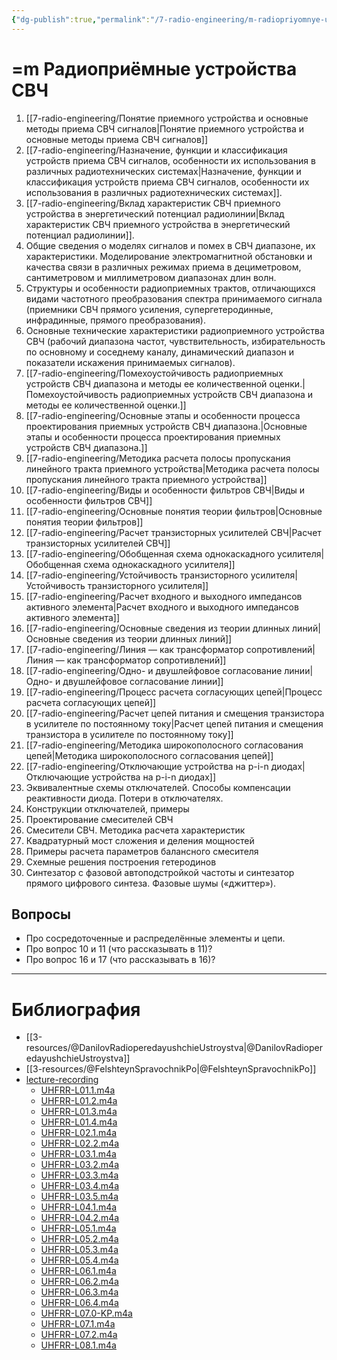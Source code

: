 ```yaml
---
{"dg-publish":true,"permalink":"/7-radio-engineering/m-radiopriyomnye-ustrojstva-sv-ch/","title":"=m Радиоприёмные устройства СВЧ"}
---
```



# =m Радиоприёмные устройства СВЧ

1. [[7-radio-engineering/Понятие приемного устройства и основные методы приема СВЧ сигналов\|Понятие приемного устройства и основные методы приема СВЧ сигналов]]
2. [[7-radio-engineering/Назначение, функции и классификация устройств приема СВЧ сигналов, особенности их использования в различных радиотехнических системах\|Назначение, функции и классификация устройств приема СВЧ сигналов, особенности их использования в различных радиотехнических системах]].
3. [[7-radio-engineering/Вклад характеристик СВЧ приемного устройства в энергетический потенциал радиолинии\|Вклад характеристик СВЧ приемного устройства в энергетический потенциал радиолинии]].
4. Общие сведения о моделях сигналов и помех в СВЧ диапазоне, их характеристики. Моделирование электромагнитной обстановки и качества связи в различных режимах приема в дециметровом, сантиметровом и миллиметровом диапазонах длин волн.
5. Структуры и особенности радиоприемных трактов, отличающихся видами частотного преобразования спектра принимаемого сигнала (приемники СВЧ прямого усиления, супергетеродинные, инфрадинные, прямого преобразования).
6. Основные технические характеристики радиоприемного устройства СВЧ (рабочий диапазона частот, чувствительность, избирательность по основному и соседнему каналу, динамический диапазон и показатели искажения принимаемых сигналов).
7. [[7-radio-engineering/Помехоустойчивость радиоприемных устройств СВЧ диапазона и методы ее количественной оценки.\|Помехоустойчивость радиоприемных устройств СВЧ диапазона и методы ее количественной оценки.]]
8. [[7-radio-engineering/Основные этапы и особенности процесса проектирования приемных устройств СВЧ диапазона.\|Основные этапы и особенности процесса проектирования приемных устройств СВЧ диапазона.]]
9. [[7-radio-engineering/Методика расчета полосы пропускания линейного тракта приемного устройства\|Методика расчета полосы пропускания линейного тракта приемного устройства]]
10. [[7-radio-engineering/Виды и особенности фильтров СВЧ\|Виды и особенности фильтров СВЧ]]
11. [[7-radio-engineering/Основные понятия теории фильтров\|Основные понятия теории фильтров]]
12. [[7-radio-engineering/Расчет транзисторных усилителей СВЧ\|Расчет транзисторных усилителей СВЧ]]
13. [[7-radio-engineering/Обобщенная схема однокаскадного усилителя\|Обобщенная схема однокаскадного усилителя]]
14. [[7-radio-engineering/Устойчивость транзисторного усилителя\|Устойчивость транзисторного усилителя]]
15. [[7-radio-engineering/Расчет входного и выходного импедансов активного элемента\|Расчет входного и выходного импедансов активного элемента]]
16. [[7-radio-engineering/Основные сведения из теории длинных линий\|Основные сведения из теории длинных линий]]
17. [[7-radio-engineering/Линия — как трансформатор сопротивлений\|Линия — как трансформатор сопротивлений]]
18. [[7-radio-engineering/Одно- и двушлейфовое согласование линии\|Одно- и двушлейфовое согласование линии]]
19. [[7-radio-engineering/Процесс расчета согласующих цепей\|Процесс расчета согласующих цепей]] 
20. [[7-radio-engineering/Расчет цепей питания и смещения транзистора в усилителе по постоянному току\|Расчет цепей питания и смещения транзистора в усилителе по постоянному току]]
21. [[7-radio-engineering/Методика широкополосного согласования цепей\|Методика широкополосного согласования цепей]]
22. [[7-radio-engineering/Отключающие устройства на p-i-n диодах\|Отключающие устройства на p-i-n диодах]]
23. Эквивалентные схемы отключателей. Способы компенсации реактивности диода. Потери в отключателях.
24. Конструкции отключателей, примеры
25. Проектирование смесителей СВЧ
26. Смесители СВЧ. Методика расчета характеристик
27. Квадратурный мост сложения и деления мощностей
28. Примеры расчета параметров балансного смесителя
29. Схемные решения построения гетеродинов
30. Синтезатор с фазовой автоподстройкой частоты и синтезатор прямого цифрового синтеза. Фазовые шумы («джиттер»).

## Вопросы

- Про сосредоточенные и распределённые элементы и цепи.
- Про вопрос 10 и 11 (что рассказывать в 11)?
- Про вопрос 16 и 17 (что рассказывать в 16)?

---

# Библиография

- [[3-resources/@DanilovRadioperedayushchieUstroystva\|@DanilovRadioperedayushchieUstroystva]]
- [[3-resources/@FelshteynSpravochnikPo\|@FelshteynSpravochnikPo]]
- [lecture-recording](file:///C:%5CUsers%5CMojo%5CiCloudDrive%5C_university%5CDanilov%5Clecture-recording)
	- [UHFRR-L01.1.m4a](file:///C:%5CUsers%5CMojo%5CiCloudDrive%5C_university%5CDanilov%5Clecture-recording%5CUHFRR-L01.1.m4a)
	- [UHFRR-L01.2.m4a](file:///C:%5CUsers%5CMojo%5CiCloudDrive%5C_university%5CDanilov%5Clecture-recording%5CUHFRR-L01.2.m4a)
	- [UHFRR-L01.3.m4a](file:///C:%5CUsers%5CMojo%5CiCloudDrive%5C_university%5CDanilov%5Clecture-recording%5CUHFRR-L01.3.m4a)
	- [UHFRR-L01.4.m4a](file:///C:%5CUsers%5CMojo%5CiCloudDrive%5C_university%5CDanilov%5Clecture-recording%5CUHFRR-L01.4.m4a)
	- [UHFRR-L02.1.m4a](file:///C:%5CUsers%5CMojo%5CiCloudDrive%5C_university%5CDanilov%5Clecture-recording%5CUHFRR-L02.1.m4a)
	- [UHFRR-L02.2.m4a](file:///C:%5CUsers%5CMojo%5CiCloudDrive%5C_university%5CDanilov%5Clecture-recording%5CUHFRR-L02.2.m4a)
	- [UHFRR-L03.1.m4a](file:///C:%5CUsers%5CMojo%5CiCloudDrive%5C_university%5CDanilov%5Clecture-recording%5CUHFRR-L03.1.m4a)
	- [UHFRR-L03.2.m4a](file:///C:%5CUsers%5CMojo%5CiCloudDrive%5C_university%5CDanilov%5Clecture-recording%5CUHFRR-L03.2.m4a)
	- [UHFRR-L03.3.m4a](file:///C:%5CUsers%5CMojo%5CiCloudDrive%5C_university%5CDanilov%5Clecture-recording%5CUHFRR-L03.3.m4a)
	- [UHFRR-L03.4.m4a](file:///C:%5CUsers%5CMojo%5CiCloudDrive%5C_university%5CDanilov%5Clecture-recording%5CUHFRR-L03.4.m4a)
	- [UHFRR-L03.5.m4a](file:///C:%5CUsers%5CMojo%5CiCloudDrive%5C_university%5CDanilov%5Clecture-recording%5CUHFRR-L03.5.m4a)
	- [UHFRR-L04.1.m4a](file:///C:%5CUsers%5CMojo%5CiCloudDrive%5C_university%5CDanilov%5Clecture-recording%5CUHFRR-L04.1.m4a)
	- [UHFRR-L04.2.m4a](file:///C:%5CUsers%5CMojo%5CiCloudDrive%5C_university%5CDanilov%5Clecture-recording%5CUHFRR-L04.2.m4a)
	- [UHFRR-L05.1.m4a](file:///C:%5CUsers%5CMojo%5CiCloudDrive%5C_university%5CDanilov%5Clecture-recording%5CUHFRR-L05.1.m4a)
	- [UHFRR-L05.2.m4a](file:///C:%5CUsers%5CMojo%5CiCloudDrive%5C_university%5CDanilov%5Clecture-recording%5CUHFRR-L05.2.m4a)
	- [UHFRR-L05.3.m4a](file:///C:%5CUsers%5CMojo%5CiCloudDrive%5C_university%5CDanilov%5Clecture-recording%5CUHFRR-L05.3.m4a)
	- [UHFRR-L05.4.m4a](file:///C:%5CUsers%5CMojo%5CiCloudDrive%5C_university%5CDanilov%5Clecture-recording%5CUHFRR-L05.4.m4a)
	- [UHFRR-L06.1.m4a](file:///C:%5CUsers%5CMojo%5CiCloudDrive%5C_university%5CDanilov%5Clecture-recording%5CUHFRR-L06.1.m4a)
	- [UHFRR-L06.2.m4a](file:///C:%5CUsers%5CMojo%5CiCloudDrive%5C_university%5CDanilov%5Clecture-recording%5CUHFRR-L06.2.m4a)
	- [UHFRR-L06.3.m4a](file:///C:%5CUsers%5CMojo%5CiCloudDrive%5C_university%5CDanilov%5Clecture-recording%5CUHFRR-L06.3.m4a)
	- [UHFRR-L06.4.m4a](file:///C:%5CUsers%5CMojo%5CiCloudDrive%5C_university%5CDanilov%5Clecture-recording%5CUHFRR-L06.4.m4a)
	- [UHFRR-L07.0-KP.m4a](file:///C:%5CUsers%5CMojo%5CiCloudDrive%5C_university%5CDanilov%5Clecture-recording%5CUHFRR-L07.0-KP.m4a)
	- [UHFRR-L07.1.m4a](file:///C:%5CUsers%5CMojo%5CiCloudDrive%5C_university%5CDanilov%5Clecture-recording%5CUHFRR-L07.1.m4a)
	- [UHFRR-L07.2.m4a](file:///C:%5CUsers%5CMojo%5CiCloudDrive%5C_university%5CDanilov%5Clecture-recording%5CUHFRR-L07.2.m4a)
	- [UHFRR-L08.1.m4a](file:///C:%5CUsers%5CMojo%5CiCloudDrive%5C_university%5CDanilov%5Clecture-recording%5CUHFRR-L08.1.m4a)
